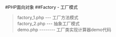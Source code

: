 #PHP面向对象
##Factory - 工厂模式   
>  factory_1.php --- 工厂方法模式  
>  factory_2.php --- 抽象工厂模式  
>  demo.php -------- 工厂类实现计算器demo代码
